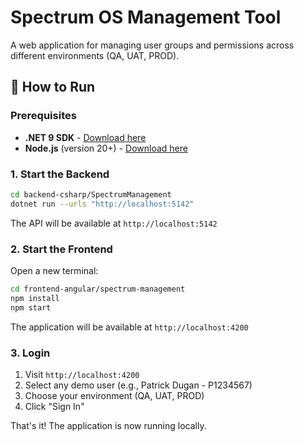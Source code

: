 # Spectrum OS Management Tool

A web application for managing user groups and permissions across different environments (QA, UAT, PROD).

## 🚀 How to Run

### Prerequisites
- **.NET 9 SDK** - [Download here](https://dotnet.microsoft.com/download/dotnet/9.0)
- **Node.js** (version 20+) - [Download here](https://nodejs.org/)

### 1. Start the Backend
```bash
cd backend-csharp/SpectrumManagement
dotnet run --urls "http://localhost:5142"
```

The API will be available at `http://localhost:5142`

### 2. Start the Frontend
Open a new terminal:
```bash
cd frontend-angular/spectrum-management
npm install
npm start
```

The application will be available at `http://localhost:4200`

### 3. Login
1. Visit `http://localhost:4200`
2. Select any demo user (e.g., Patrick Dugan - P1234567)
3. Choose your environment (QA, UAT, PROD)
4. Click "Sign In"

That's it! The application is now running locally.
